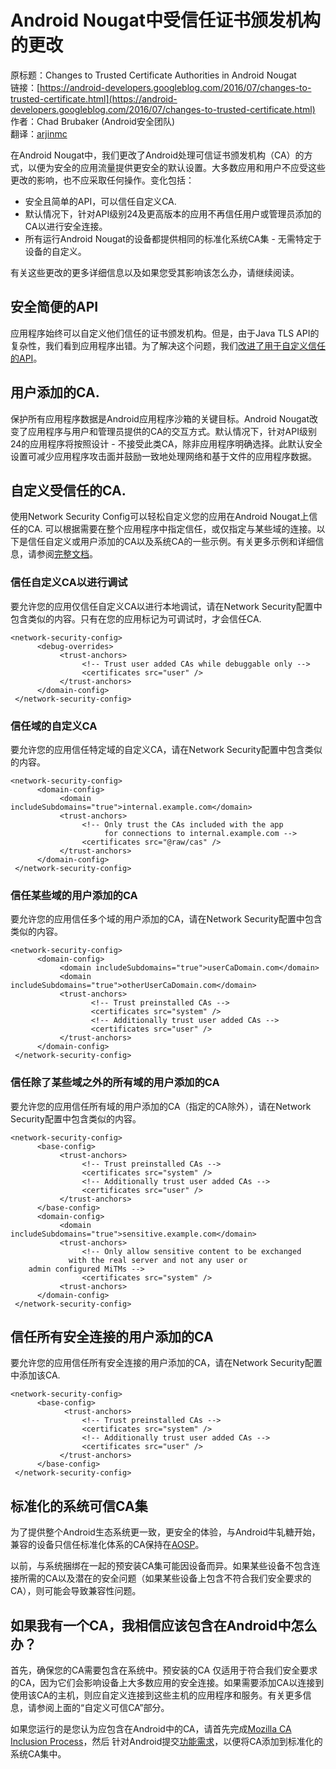 # Android Nougat中受信任证书颁发机构的更改

原标题：Changes to Trusted Certificate Authorities in Android Nougat  
链接：[https://android-developers.googleblog.com/2016/07/changes-to-trusted-certificate.html](https://android-developers.googleblog.com/2016/07/changes-to-trusted-certificate.html)  
作者：Chad Brubaker (Android安全团队)  
翻译：[arjinmc](https://github.com/arjinmc)  

在Android Nougat中，我们更改了Android处理可信证书颁发机构（CA）的方式，以便为安全的应用流量提供更安全的默认设置。大多数应用和用户不应受这些更改的影响，也不应采取任何操作。变化包括：

* 安全且简单的API，可以信任自定义CA.
* 默认情况下，针对API级别24及更高版本的应用不再信任用户或管理员添加的CA以进行安全连接。
* 所有运行Android Nougat的设备都提供相同的标准化系统CA集 - 无需特定于设备的自定义。

有关这些更改的更多详细信息以及如果您受其影响该怎么办，请继续阅读。

## 安全简便的API

应用程序始终可以自定义他们信任的证书颁发机构。但是，由于Java TLS API的复杂性，我们看到应用程序出错。为了解决这个问题，我们[改进了用于自定义信任的API](https://developer.android.com/preview/features/security-config.html)。

## 用户添加的CA.

保护所有应用程序数据是Android应用程序沙箱的关键目标。Android Nougat改变了应用程序与用户和管理员提供的CA的交互方式。默认情况下，针对API级别24的应用程序将按照设计 - 不接受此类CA，除非应用程序明确选择。此默认安全设置可减少应用程序攻击面并鼓励一致地处理网络和基于文件的应用程序数据。

## 自定义受信任的CA.

使用Network Security Config可以轻松自定义您的应用在Android Nougat上信任的CA. 可以根据需要在整个应用程序中指定信任，或仅指定与某些域的连接。以下是信任自定义或用户添加的CA以及系统CA的一些示例。有关更多示例和详细信息，请参阅[完整文档](https://developer.android.com/preview/features/security-config.html)。

### 信任自定义CA以进行调试

要允许您的应用仅信任自定义CA以进行本地调试，请在Network Security配置中包含类似的内容。只有在您的应用标记为可调试时，才会信任CA.

```code
<network-security-config>  
      <debug-overrides>  
           <trust-anchors>  
                <!-- Trust user added CAs while debuggable only -->
                <certificates src="user" />  
           </trust-anchors>  
      </domain-config>  
 </network-security-config>
```

### 信任域的自定义CA

要允许您的应用信任特定域的自定义CA，请在Network Security配置中包含类似的内容。

```code
<network-security-config>  
      <domain-config>  
           <domain includeSubdomains="true">internal.example.com</domain>  
           <trust-anchors>  
                <!-- Only trust the CAs included with the app  
                     for connections to internal.example.com -->  
                <certificates src="@raw/cas" />  
           </trust-anchors>  
      </domain-config>  
 </network-security-config>
```
 
### 信任某些域的用户添加的CA

要允许您的应用信任多个域的用户添加的CA，请在Network Security配置中包含类似的内容。

```code
<network-security-config>  
      <domain-config>  
           <domain includeSubdomains="true">userCaDomain.com</domain>  
           <domain includeSubdomains="true">otherUserCaDomain.com</domain>  
           <trust-anchors>  
                  <!-- Trust preinstalled CAs -->  
                  <certificates src="system" />  
                  <!-- Additionally trust user added CAs -->  
                  <certificates src="user" />  
           </trust-anchors>  
      </domain-config>  
 </network-security-config>
```
 
### 信任除了某些域之外的所有域的用户添加的CA

要允许您的应用信任所有域的用户添加的CA（指定的CA除外），请在Network Security配置中包含类似的内容。

```code
<network-security-config>  
      <base-config>  
           <trust-anchors>  
                <!-- Trust preinstalled CAs -->  
                <certificates src="system" />  
                <!-- Additionally trust user added CAs -->  
                <certificates src="user" />  
           </trust-anchors>  
      </base-config>  
      <domain-config>  
           <domain includeSubdomains="true">sensitive.example.com</domain>  
           <trust-anchors>  
                <!-- Only allow sensitive content to be exchanged  
             with the real server and not any user or  
    admin configured MiTMs -->  
                <certificates src="system" />  
           <trust-anchors>  
      </domain-config>  
 </network-security-config>
```
 
## 信任所有安全连接的用户添加的CA

要允许您的应用信任所有安全连接的用户添加的CA，请在Network Security配置中添加该CA.

```code
<network-security-config>  
      <base-config>  
            <trust-anchors>  
                <!-- Trust preinstalled CAs -->  
                <certificates src="system" />  
                <!-- Additionally trust user added CAs -->  
                <certificates src="user" />  
           </trust-anchors>  
      </base-config>  
 </network-security-config>
```
 
## 标准化的系统可信CA集

为了提供整个Android生态系统更一致，更安全的体验，与Android牛轧糖开始，兼容的设备只信任标准化体系的CA保持在[AOSP](https://android.googlesource.com/platform/system/ca-certificates/)。

以前，与系统捆绑在一起的预安装CA集可能因设备而异。如果某些设备不包含连接所需的CA以及潜在的安全问题（如果某些设备上包含不符合我们安全要求的CA），则可能会导致兼容性问题。

## 如果我有一个CA，我相信应该包含在Android中怎么办？

首先，确保您的CA需要包含在系统中。预安装的CA 仅适用于符合我们安全要求的CA，因为它们会影响设备上大多数应用的安全连接。如果需要添加CA以连接到使用该CA的主机，则应自定义连接到这些主机的应用程序和服务。有关更多信息，请参阅上面的“自定义可信CA”部分。

如果您运行的是您认为应包含在Android中的CA，请首先完成[Mozilla CA Inclusion Process](https://wiki.mozilla.org/CA:How_to_apply)，然后 针对Android提交[功能需求](https://code.google.com/p/android/issues/entry)，以便将CA添加到标准化的系统CA集中。